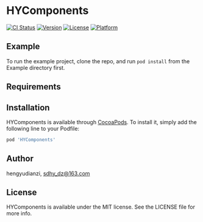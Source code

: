 # HYComponents

[![CI Status](https://img.shields.io/travis/hengyudianzi/HYComponents.svg?style=flat)](https://travis-ci.org/hengyudianzi/HYComponents)
[![Version](https://img.shields.io/cocoapods/v/HYComponents.svg?style=flat)](https://cocoapods.org/pods/HYComponents)
[![License](https://img.shields.io/cocoapods/l/HYComponents.svg?style=flat)](https://cocoapods.org/pods/HYComponents)
[![Platform](https://img.shields.io/cocoapods/p/HYComponents.svg?style=flat)](https://cocoapods.org/pods/HYComponents)

## Example

To run the example project, clone the repo, and run `pod install` from the Example directory first.

## Requirements

## Installation

HYComponents is available through [CocoaPods](https://cocoapods.org). To install
it, simply add the following line to your Podfile:

```ruby
pod 'HYComponents'
```

## Author

hengyudianzi, sdhy_dz@163.com

## License

HYComponents is available under the MIT license. See the LICENSE file for more info.
